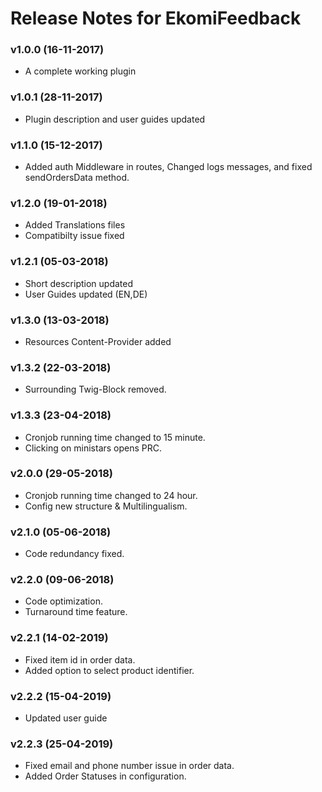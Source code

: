 # Release Notes for EkomiFeedback

### v1.0.0 (16-11-2017)

- A complete working plugin

### v1.0.1 (28-11-2017)

- Plugin description and user guides updated

### v1.1.0 (15-12-2017)

- Added auth Middleware in routes, Changed logs messages, and fixed sendOrdersData method.

### v1.2.0 (19-01-2018)

- Added Translations files
- Compatibilty issue fixed

### v1.2.1 (05-03-2018)

- Short description updated
- User Guides updated (EN,DE)

### v1.3.0 (13-03-2018)

- Resources Content-Provider added

### v1.3.2 (22-03-2018)

- Surrounding Twig-Block removed.

### v1.3.3 (23-04-2018)

- Cronjob running time changed to 15 minute.
- Clicking on ministars opens PRC.

### v2.0.0 (29-05-2018)

- Cronjob running time changed to 24 hour.
- Config new structure & Multilingualism.

### v2.1.0 (05-06-2018)

- Code redundancy fixed.

### v2.2.0 (09-06-2018)

- Code optimization.
- Turnaround time feature.

### v2.2.1 (14-02-2019)

- Fixed item id in order data.
- Added option to select product identifier.

### v2.2.2 (15-04-2019)

- Updated user guide

### v2.2.3 (25-04-2019)

- Fixed email and phone number issue in order data.
- Added Order Statuses in configuration.